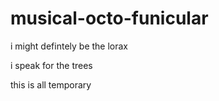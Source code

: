 # musical-octo-funicular

i might defintely be the lorax

i speak for the trees

this is all temporary
